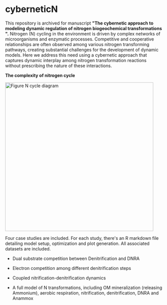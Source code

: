 # cyberneticN

This repository is archived for manuscript **"The cybernetic approach to modeling dynamic regulation of nitrogen biogeochemical transformations 
".** Nitrogen  (N) cycling in the environment is driven by complex networks of microorganisms and enzymatic processes. Competitive and cooperative relationships are often observed among various nitrogen transforming pathways, creating substantial challenges for the development of dynamic models. Here we address this need using a cybernetic approach that captures dynamic interplay among nitrogen transformation reactions without prescribing the nature of these interactions. 


**The complexity of nitrogen cycle**

<img width="475" alt="Figure N cycle diagram" src="https://user-images.githubusercontent.com/16612176/124702199-db4a1400-dea4-11eb-815b-1b6aa31bd199.png">


Four case studies are included. For each study, there's an R markdown file detailing model setup, optimization and plot generation. All associated datasets are included.


* Dual substrate competition between Denitrification and DNRA

* Electron competition among different denitrification steps

* Coupled nitrification-denitrification dynamics

* A full model of N transformations, including OM mineralization (releasing Ammonium), aerobic respiration, nitrification, denitrification, DNRA and Anammox

